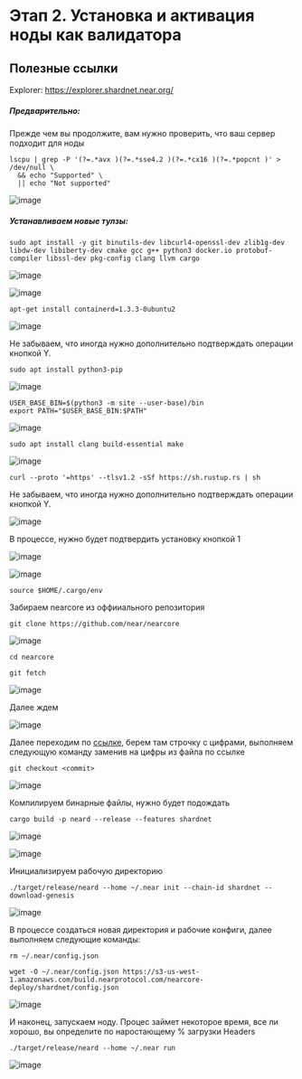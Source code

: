 # Этап 2. Установка и активация ноды как валидатора

## Полезные ссылки

Explorer: https://explorer.shardnet.near.org/ 

##### Предварительно:

Прежде чем вы продолжите, вам нужно проверить, что ваш сервер подходит для ноды

```
lscpu | grep -P '(?=.*avx )(?=.*sse4.2 )(?=.*cx16 )(?=.*popcnt )' > /dev/null \
  && echo "Supported" \
  || echo "Not supported"
```

![image](https://user-images.githubusercontent.com/107760840/184494409-a69ff79a-59d1-46ab-b223-c8e79d290896.png)

##### Устанавливаем новые тулзы:

```
sudo apt install -y git binutils-dev libcurl4-openssl-dev zlib1g-dev libdw-dev libiberty-dev cmake gcc g++ python3 docker.io protobuf-compiler libssl-dev pkg-config clang llvm cargo
```

![image](https://user-images.githubusercontent.com/107760840/184494444-a7a10b67-765f-4b14-91bb-53397f21d4ee.png)

![image](https://user-images.githubusercontent.com/107760840/184494453-d9ea40eb-8953-4ce2-b724-764d4ec3d820.png)

```
apt-get install containerd=1.3.3-0ubuntu2
```

![image](https://user-images.githubusercontent.com/107760840/184494501-65031fa0-81af-42e4-b798-d781e9e144e8.png)

Не забываем, что иногда нужно дополнительно подтверждать операции кнопкой Y.

```
sudo apt install python3-pip
```

![image](https://user-images.githubusercontent.com/107760840/184494565-9d82f6d0-a40e-430f-9553-64d42018d516.png)

```
USER_BASE_BIN=$(python3 -m site --user-base)/bin
export PATH="$USER_BASE_BIN:$PATH"
```

![image](https://user-images.githubusercontent.com/107760840/184494593-b56d8a3b-809c-4f0a-ad7f-78ac9d53b82e.png)

```
sudo apt install clang build-essential make
```

![image](https://user-images.githubusercontent.com/107760840/184494607-bb0d8424-acaa-4de9-8c3a-83d3417ea845.png)

```
curl --proto '=https' --tlsv1.2 -sSf https://sh.rustup.rs | sh
```

Не забываем, что иногда нужно дополнительно подтверждать операции кнопкой Y.

![image](https://user-images.githubusercontent.com/107760840/184494640-a2da443c-7361-4917-9855-69f209f9c309.png)

В процессе, нужно будет подтвердить установку кнопкой 1

![image](https://user-images.githubusercontent.com/107760840/184494681-adcb08a4-8258-4b2e-868a-00cdc81f0a15.png)



![image](https://user-images.githubusercontent.com/107760840/184494777-4c4a16cf-70f3-46c7-b121-2fd23ed6fbe6.png)

```
source $HOME/.cargo/env
```

Забираем nearcore из оффииального репозитория

```
git clone https://github.com/near/nearcore
```

![image](https://user-images.githubusercontent.com/107760840/184495028-9bfc1420-f3ee-4fce-bd33-5f5b4f78b18a.png)

```
cd nearcore
```
```
git fetch
```
![image](https://user-images.githubusercontent.com/107760840/184495182-f3540fc7-79ca-4a97-80d8-3f074683176a.png)

Далее ждем

![image](https://user-images.githubusercontent.com/107760840/184495209-42e55a92-a205-43b2-b76e-a4a95be4fdf0.png)

Далее переходим по [ссылке](https://github.com/near/stakewars-iii/blob/main/commit.md), берем там строчку с цифрами, выполняем следующую команду
заменив <commit> на цифры из файла по ссылке

```
git checkout <commit>
```
![image](https://user-images.githubusercontent.com/107760840/184495290-894db0ed-2ec0-42f3-9b9f-f9d4348ba314.png)

Компилируем бинарные файлы, нужно будет подождать
  
```
cargo build -p neard --release --features shardnet
```  
  
![image](https://user-images.githubusercontent.com/107760840/184495313-98eaf5e4-889c-4f06-8987-2f9b59452e97.png)

![image](https://user-images.githubusercontent.com/107760840/184495337-5d99b1a9-f92b-4728-85d3-ffa401b6d3de.png)

Инициализируем рабочую директорию
  
```
./target/release/neard --home ~/.near init --chain-id shardnet --download-genesis
```
  
![image](https://user-images.githubusercontent.com/107760840/184495377-23a38afa-3ad3-4fb2-a6d6-b399f21287f4.png)

В процессе создаться новая директория и рабочие конфиги, далее выполняем следующие команды:
  
```
rm ~/.near/config.json
```
```
wget -O ~/.near/config.json https://s3-us-west-1.amazonaws.com/build.nearprotocol.com/nearcore-deploy/shardnet/config.json
```

![image](https://user-images.githubusercontent.com/107760840/184495430-5b8aec62-2f62-4008-b8a7-8862b1039819.png)
  
И наконец, запускаем ноду. Процес займет некоторое время, все ли хорошо, вы определите по наростающему % загрузки Headers

```  
./target/release/neard --home ~/.near run  
```

![image](https://user-images.githubusercontent.com/107760840/184495509-29ae5fff-fc76-4970-8f65-e7aafd1e62da.png)
  
  
  
  
  
  
  
